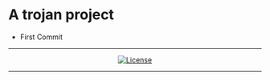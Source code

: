 # A trojan project

- First Commit

---

<p align="center">
    <a href="LICENSE.md"><img alt="License" src="https://img.shields.io/badge/license-MIT-brightgreen.svg?style=flat-square"></a>
</p>

---
